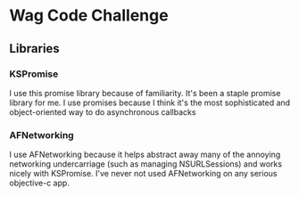 # Wag Code Challenge

## Libraries

### KSPromise
I use this promise library because of familiarity. It's been a staple promise library for me. I use promises because I think it's the most sophisticated and object-oriented way to do asynchronous callbacks

### AFNetworking
I use AFNetworking because it helps abstract away many of the annoying networking undercarriage (such as managing NSURLSessions) and works nicely with KSPromise. I've never not used AFNetworking on any serious objective-c app.
